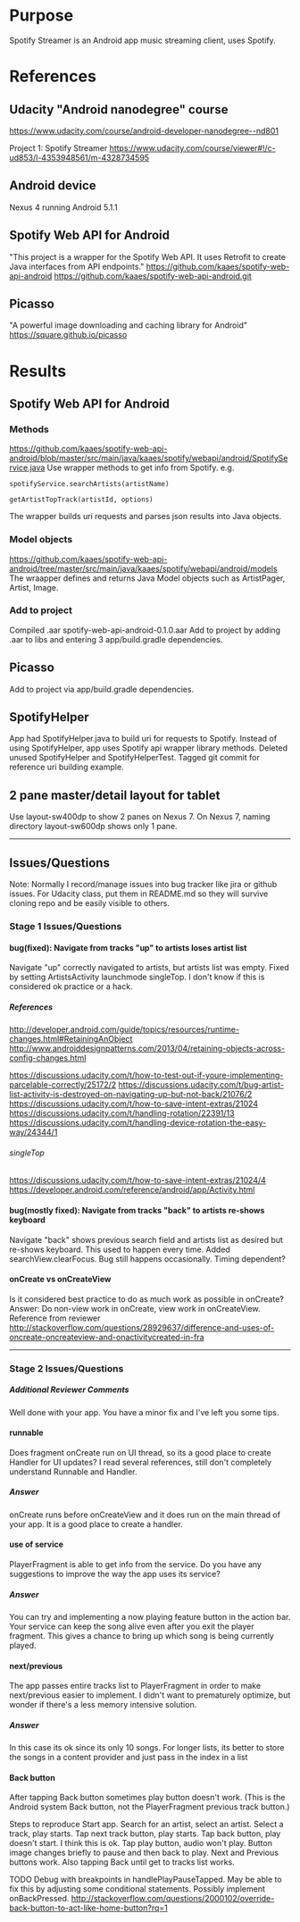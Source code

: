 # Purpose
Spotify Streamer is an Android app music streaming client, uses Spotify.

# References

## Udacity "Android nanodegree" course
<https://www.udacity.com/course/android-developer-nanodegree--nd801>  

Project 1: Spotify Streamer
<https://www.udacity.com/course/viewer#!/c-ud853/l-4353948561/m-4328734595>

## Android device
Nexus 4 running Android 5.1.1

## Spotify Web API for Android
"This project is a wrapper for the Spotify Web API.
It uses Retrofit to create Java interfaces from API endpoints."
<https://github.com/kaaes/spotify-web-api-android>
<https://github.com/kaaes/spotify-web-api-android.git>

## Picasso
"A powerful image downloading and caching library for Android"
<https://square.github.io/picasso>

# Results

## Spotify Web API for Android

### Methods
<https://github.com/kaaes/spotify-web-api-android/blob/master/src/main/java/kaaes/spotify/webapi/android/SpotifyService.java>
Use wrapper methods to get info from Spotify. e.g.

    spotifyService.searchArtists(artistName)

    getArtistTopTrack(artistId, options)

The wrapper builds uri requests and parses json results into Java objects.

### Model objects
<https://github.com/kaaes/spotify-web-api-android/tree/master/src/main/java/kaaes/spotify/webapi/android/models>
The wraapper defines and returns Java Model objects such as ArtistPager, Artist, Image.

### Add to project
Compiled .aar
spotify-web-api-android-0.1.0.aar
Add to project by adding .aar to libs and entering 3 app/build.gradle dependencies.

## Picasso
Add to project via app/build.gradle dependencies.

## SpotifyHelper
App had SpotifyHelper.java to build uri for requests to Spotify.
Instead of using SpotifyHelper, app uses Spotify api wrapper library methods.
Deleted unused SpotifyHelper and SpotifyHelperTest.
Tagged git commit for reference uri building example.

## 2 pane master/detail layout for tablet
Use layout-sw400dp to show 2 panes on Nexus 7.
On Nexus 7, naming directory layout-sw600dp shows only 1 pane.

---

## Issues/Questions
Note: Normally I record/manage issues into bug tracker like jira or github issues.
For Udacity class, put them in README.md so they will survive cloning repo and be easily visible to others.

### Stage 1 Issues/Questions

#### bug(fixed): Navigate from tracks "up" to artists loses artist list
Navigate "up" correctly navigated to artists, but artists list was empty.
Fixed by setting ArtistsActivity launchmode singleTop.
I don't know if this is considered ok practice or a hack.

##### References
http://developer.android.com/guide/topics/resources/runtime-changes.html#RetainingAnObject
http://www.androiddesignpatterns.com/2013/04/retaining-objects-across-config-changes.html

https://discussions.udacity.com/t/how-to-test-out-if-youre-implementing-parcelable-correctly/25172/2
https://discussions.udacity.com/t/bug-artist-list-activity-is-destroyed-on-navigating-up-but-not-back/21076/2
https://discussions.udacity.com/t/how-to-save-intent-extras/21024
https://discussions.udacity.com/t/handling-rotation/22391/13
https://discussions.udacity.com/t/handling-device-rotation-the-easy-way/24344/1

###### singleTop
https://discussions.udacity.com/t/how-to-save-intent-extras/21024/4
https://developer.android.com/reference/android/app/Activity.html

#### bug(mostly fixed): Navigate from tracks "back" to artists re-shows keyboard
Navigate "back" shows previous search field and artists list as desired but re-shows keyboard.
This used to happen every time.
Added searchView.clearFocus. Bug still happens occasionally. Timing dependent?

#### onCreate vs onCreateView
Is it considered best practice to do as much work as possible in onCreate?
Answer:
Do non-view work in onCreate, view work in onCreateView.
Reference from reviewer
http://stackoverflow.com/questions/28929637/difference-and-uses-of-oncreate-oncreateview-and-onactivitycreated-in-fra

---

### Stage 2 Issues/Questions

##### Additional Reviewer Comments
Well done with your app. You have a minor fix and I've left you some tips.

#### runnable
Does fragment onCreate run on UI thread, so its a good place to create Handler for UI updates?
I read several references, still don't completely understand Runnable and Handler.

##### Answer
onCreate runs before onCreateView and it does run on the main thread of your app. It is a good place to create a handler.

#### use of service
PlayerFragment is able to get info from the service.
Do you have any suggestions to improve the way the app uses its service?

##### Answer
You can try and implementing a now playing feature button in the action bar. Your service can keep the song alive even after you exit the player fragment. This gives a chance to bring up which song is being currently played.

#### next/previous
The app passes entire tracks list to PlayerFragment in order to make next/previous easier to implement.
I didn't want to prematurely optimize, but wonder if there's a less memory intensive solution.

##### Answer
In this case its ok since its only 10 songs. For longer lists, its better to store the songs in a content provider and just pass in the index in a list

#### Back button
After tapping Back button sometimes play button doesn't work.
(This is the Android system Back button, not the PlayerFragment previous track button.)

Steps to reproduce
Start app.
Search for an artist, select an artist.
Select a track, play starts.
Tap next track button, play starts.
Tap back button, play doesn't start. I think this is ok.
Tap play button, audio won't play. Button image changes briefly to pause and then back to play.
Next and Previous buttons work.
Also tapping Back until get to tracks list works.

TODO Debug with breakpoints in handlePlayPauseTapped.
May be able to fix this by adjusting some conditional statements.
Possibly implement onBackPressed.
http://stackoverflow.com/questions/2000102/override-back-button-to-act-like-home-button?rq=1


